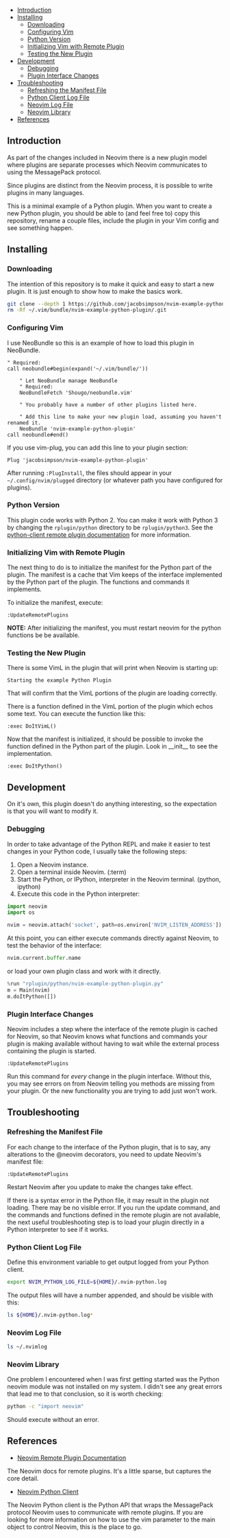 - [Introduction](#introduction)
- [Installing](#installing)
    - [Downloading](#downloading)
    - [Configuring Vim](#configuring-vim)
    - [Python Version](#python_version)
    - [Initializing Vim with Remote Plugin](#initializing)
    - [Testing the New Plugin](#testing)
- [Development](#development)
    - [Debugging](#debugging)
    - [Plugin Interface Changes](#changing-interface)
- [Troubleshooting](#troubleshooting)
    - [Refreshing the Manifest File](#refreshing-manifest)
    - [Python Client Log File](#client-log-file)
    - [Neovim Log File](#neovim-log-file)
    - [Neovim Library](#neovim-library)
- [References](#references)

## <a id="introduction"></a>Introduction

As part of the changes included in Neovim there is a new plugin model where
plugins are separate processes which Neovim communicates to using the
MessagePack protocol.

Since plugins are distinct from the Neovim process, it is possible to write
plugins in many languages.

This is a minimal example of a Python plugin. When you want to create a new
Python plugin, you should be able to (and feel free to) copy this repository,
rename a couple files, include the plugin in your Vim config and see something
happen.

## <a id="installing"></a>Installing

### <a id="downloading"></a>Downloading

The intention of this repository is to make it quick and easy to start a new
plugin. It is just enough to show how to make the basics work.

```Bash
git clone --depth 1 https://github.com/jacobsimpson/nvim-example-python-plugin ~/.vim/bundle/nvim-example-python-plugin
rm -Rf ~/.vim/bundle/nvim-example-python-plugin/.git
```

### <a id="configuring-vim"></a>Configuring Vim

I use NeoBundle so this is an example of how to load this plugin in NeoBundle.

```VimL
" Required:
call neobundle#begin(expand('~/.vim/bundle/'))

    " Let NeoBundle manage NeoBundle
    " Required:
    NeoBundleFetch 'Shougo/neobundle.vim'

    " You probably have a number of other plugins listed here.

    " Add this line to make your new plugin load, assuming you haven't renamed it.
    NeoBundle 'nvim-example-python-plugin'
call neobundle#end()
```

If you use vim-plug, you can add this line to your plugin section:

```VimL
Plug 'jacobsimpson/nvim-example-python-plugin'
```

After running `:PlugInstall`, the files should appear in your `~/.config/nvim/plugged` directory (or whatever path you have configured for plugins).

### <a id="python_version"></a>Python Version

This plugin code works with Python 2. You can make it work with Python 3 by changing the `rplugin/python` directory to be `rplugin/python3`. See the [python-client remote plugin documentation](https://github.com/neovim/python-client#remote-new-style-plugins) for more information.

### <a id="initializing"></a>Initializing Vim with Remote Plugin

The next thing to do is to initialize the manifest for the Python part of the
plugin. The manifest is a cache that Vim keeps of the interface implemented by
the Python part of the plugin. The functions and commands it implements.

To initialize the manifest, execute:

```VimL
:UpdateRemotePlugins
```

**NOTE:** After initializing the manifest, you must restart neovim for the python
functions be be available.

### <a id="testing"></a>Testing the New Plugin

There is some VimL in the plugin that will print when Neovim is starting up:

    Starting the example Python Plugin

That will confirm that the VimL portions of the plugin are loading correctly.

There is a function defined in the VimL portion of the plugin which echos some
text. You can execute the function like this:

```VimL
:exec DoItVimL()
```

Now that the manifest is initialized, it should be possible to invoke the
function defined in the Python part of the plugin. Look in \_\_init\_\_ to see
the implementation.

```VimL
:exec DoItPython()
```

## <a id="development"></a>Development

On it's own, this plugin doesn't do anything interesting, so the expectation is
that you will want to modify it.

### <a id="debugging"></a>Debugging

In order to take advantage of the Python REPL and make it easier to test changes in your Python code, I usually take the following steps:

1. Open a Neovim instance.
2. Open a terminal inside Neovim. (:term)
3. Start the Python, or IPython, interpreter in the Neovim terminal. (python, ipython)
4. Execute this code in the Python interpreter:
```Python
import neovim
import os

nvim = neovim.attach('socket', path=os.environ['NVIM_LISTEN_ADDRESS'])
```

At this point, you can either execute commands directly against Neovim, to test the behavior of the interface:

```Python
nvim.current.buffer.name
```

or load your own plugin class and work with it directly.

```Python
%run "rplugin/python/nvim-example-python-plugin.py"
m = Main(nvim)
m.doItPython([])
```

### <a id="changing-interface"></a>Plugin Interface Changes

Neovim includes a step where the interface of the remote plugin is cached for
Neovim, so that Neovim knows what functions and commands your plugin is making
available without having to wait while the external process containing the
plugin is started.

```VimL
:UpdateRemotePlugins
```

Run this command for *every* change in the plugin interface. Without this, you
may see errors on from Neovim telling you methods are missing from your plugin.
Or the new functionality you are trying to add just won't work.

## <a id="troubleshooting"></a>Troubleshooting

### <a id="refreshing-manifest"></a>Refreshing the Manifest File

For each change to the interface of the Python plugin, that is to say, any
alterations to the @neovim decorators, you need to update Neovim's manifest
file:

```VimL
:UpdateRemotePlugins
```

Restart Neovim after you update to make the changes take effect.

If there is a syntax error in the Python file, it may result in the plugin not
loading. There may be no visible error. If you run the update command, and the
commands and functions defined in the remote plugin are not available, the next
useful troubleshooting step is to load your plugin directly in a Python
interpreter to see if it works.

### <a id="client-log-file"></a>Python Client Log File

Define this environment variable to get output logged from your Python client.

```Bash
export NVIM_PYTHON_LOG_FILE=${HOME}/.nvim-python.log
```

The output files will have a number appended, and should be visible with this:

```Bash
ls ${HOME}/.nvim-python.log*
```

### <a id="neovim-log-file"></a>Neovim Log File

```Bash
ls ~/.nvimlog
```

### <a id="neovim-library"></a>Neovim Library

One problem I encountered when I was first getting started was the Python
neovim module was not installed on my system. I didn't see any great errors
that lead me to that conclusion, so it is worth checking:

```Bash
python -c "import neovim"
```

Should execute without an error.

## <a id="references"></a>References
- [Neovim Remote Plugin Documentation](http://neovim.io/doc/user/remote_plugin.html)

The Neovim docs for remote plugins. It's a little sparse, but captures the core
detail.

- [Neovim Python Client](https://github.com/neovim/python-client)

The Neovim Python client is the Python API that wraps the MessagePack protocol
Neovim uses to communicate with remote plugins. If you are looking for more
information on how to use the vim parameter to the main object to control
Neovim, this is the place to go.
